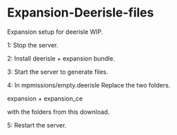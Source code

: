 # Expansion-Deerisle-files

Expansion setup for deerisle WIP.

1: Stop the server.

2: Install deerisle + expansion bundle.

3: Start the server to generate files.

4: In mpmissions/empty.deerisle
   Replace the two folders.
   
   expansion + expansion_ce
   
   with the folders from this download.

5: Restart the server. 
